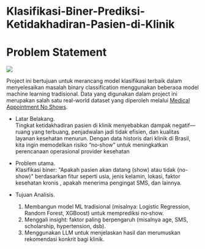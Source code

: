 # Klasifikasi-Biner-Prediksi-Ketidakhadiran-Pasien-di-Klinik

# Problem Statement

![](https://storage.googleapis.com/kaggle-datasets-images/792/1472/8853c0b4591bba14e29305fcaa29f2f9/dataset-cover.jpg)

Project ini bertujuan untuk merancang model klasifikasi terbaik dalam menyelesaikan masalah binary classification menggunakan beberaoa model machine learning tradisional. Data yang digunakan dalam project ini merupakan salah satu real-world dataset yang diperoleh melalui [Medical Appointment No Shows](https://www.kaggle.com/datasets/joniarroba/noshowappointments).

- Latar Belakang.<br>
Tingkat ketidakhadiran pasien di klinik menyebabkan dampak negatif—ruang yang terbuang, penjadwalan jadi tidak efisien, dan kualitas layanan kesehatan menurun. Dengan data historis dari klinik di Brasil, kita ingin memodelkan risiko “no‑show” untuk meningkatkan perencanaan operasional provider kesehatan

- Problem utama.<br>
Klasifikasi biner: "Apakah pasien akan datang (show) atau tidak (no-show)" berdasarkan fitur seperti usia, jenis kelamin, lokasi, faktor kesehatan kronis , apakah menerima pengingat SMS, dan lainnya.

- Tujuan Analisis.<br>
  1. Membangun model ML tradisional (misalnya: Logistic Regression, Random Forest, XGBoost) untuk memprediksi no‑show.
  2. Menggali insight: faktor paling berpengaruh (misalnya age, SMS, scholarship, hypertension, dsb).
  3. Menggunakan LLM untuk menjelaskan hasil dan merumuskan rekomendasi konkrit bagi klinik.
